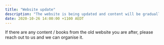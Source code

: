 ```yaml
---
title: "Website update"
description: "The website is being updated and content will be gradually migrated across to the new site"
date: 2020-10-26 14:00:00 +1100 AEDT
---
```


If there are any content / books from the old website you are after, please reach out to us and we can organise it.